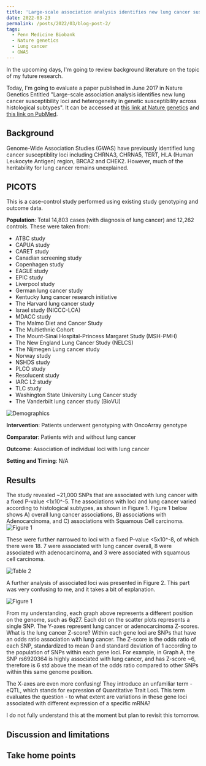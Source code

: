 ```yaml
---
title: 'Large-scale association analysis identifies new lung cancer susceptibility... A review'
date: 2022-03-23
permalink: /posts/2022/03/blog-post-2/
tags:
  - Penn Medicine Biobank
  - Nature genetics
  - Lung cancer
  - GWAS
---
```


In the upcoming days, I'm going to review background literature on the topic of my future research. 

Today, I'm going to evaluate a paper published in June 2017 in Nature Genetics Entitled "Large-scale association analysis identifies new lung cancer susceptibility loci and heterogeneity in genetic susceptibility across histological subtypes". It can be accessed at [this link at Nature genetics](https://www.nature.com/articles/ng.3892) and [this link on PubMed](https://pubmed.ncbi.nlm.nih.gov/28604730/).

Background
------
Genome-Wide Association Studies (GWAS) have previously identified lung cancer susceptiblity loci including CHRNA3, CHRNA5, TERT, HLA (Human Leukocyte Antigen) region, BRCA2 and CHEK2. However, much of the heritability for lung cancer remains unexplained.

PICOTS
------
This is a case-control study performed using existing study genotyping and outcome data.

**Population**: Total 14,803 cases (with diagnosis of lung cancer) and 12,262 controls. These were taken from:
- ATBC study
- CAPUA study
- CARET study
- Canadian screening study
- Copenhagen study
- EAGLE study
- EPIC study
- Liverpool study
- German lung cancer study
- Kentucky lung cancer research initiative
- The Harvard lung cancer study
- Israel study (NICCC-LCA)
- MDACC study
- The Malmo Diet and Cancer Study
- The Multiethnic Cohort
- The Mount-Sinai Hospital-Princess Margaret Study (MSH-PMH)
- The New England Lung Cancer Study (NELCS)
- The Nijmegen Lung cancer study
- Norway study
- NSHDS study
- PLCO study
- Resolucent study
- IARC L2 study
- TLC study
- Washington State University Lung Cancer study
- The Vanderbilt lung cancer study (BioVU)

![Demographics](https://oliver-clark.github.io/images/Screenshot_9.jpg)

**Intervention**: Patients underwent genotyping with OncoArray genotype

**Comparator**: Patients with and without lung cancer

**Outcome**: Association of individual loci with lung cancer

**Setting and Timing**: N/A

Results
------
The study revealed ~21,000 SNPs that are associated with lung cancer with a fixed P-value <1x10^-5. The associations with loci and lung cancer varied according to histological subtypes, as shown in Figure 1. Figure 1 below shows A) overall lung cancer associations, B) associations with Adenocarcinoma, and C) associations with Squamous Cell carcinoma. 
![Figure 1](https://oliver-clark.github.io/images/nihms875731f1.jpg)

These were further narrowed to loci with a fixed P-value <5x10^-8, of which there were 18. 7 were associated with lung cancer overall, 8 were associated with adenocarcinoma, and 3 were associated with squamous cell carcinoma. 

![Table 2](https://oliver-clark.github.io/images/Screenshot_10.jpg)

A further analysis of associated loci was presented in Figure 2. This part was very confusing to me, and it takes a bit of explanation.

![Figure 1](https://oliver-clark.github.io/images/nihms875731f2.jpg)

From my understanding, each graph above represents a different position on the genome, such as 6q27. Each dot on the scatter plots represents a single SNP. The Y-axes represent lung cancer or adenocarcinoma Z-scores. What is the lung cancer Z-score? Within each gene loci are SNPs that have an odds ratio association with lung cancer. The Z-score is the odds ratio of each SNP, standardized to mean 0 and standard deviation of 1 according to the population of SNPs within each gene loci. For example, in Graph A, the SNP rs6920364 is highly associated with lung cancer, and has Z-score ~6, therefore is 6 std above the mean of the odds ratio compared to other SNPs within this same genome position.

The X-axes are even more confusing! They introduce an unfamiliar term - eQTL, which stands for expression of Quantitative Trait Loci. This term evaluates the question - to what extent are variations in these gene loci associated with different expression of a specific mRNA?

I do not fully understand this at the moment but plan to revisit this tomorrow.


Discussion and limitations
------

Take home points
------
